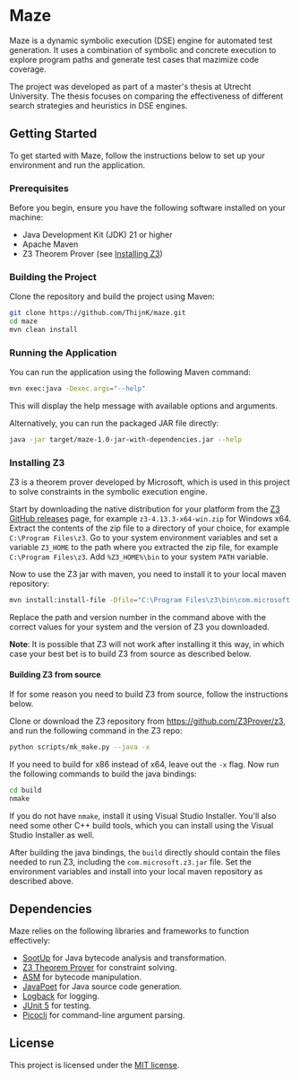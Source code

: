 # Maze

Maze is a dynamic symbolic execution (DSE) engine for automated test generation.
It uses a combination of symbolic and concrete execution to explore program paths and generate test cases that mazimize code coverage.

The project was developed as part of a master's thesis at Utrecht University.
The thesis focuses on comparing the effectiveness of different search strategies and heuristics in DSE engines.

## Getting Started

To get started with Maze, follow the instructions below to set up your environment and run the application.

### Prerequisites

Before you begin, ensure you have the following software installed on your machine:

- Java Development Kit (JDK) 21 or higher
- Apache Maven
- Z3 Theorem Prover (see [Installing Z3](#installing-z3))

### Building the Project

Clone the repository and build the project using Maven:

```bash
git clone https://github.com/ThijnK/maze.git
cd maze
mvn clean install
```

### Running the Application

You can run the application using the following Maven command:

```bash
mvn exec:java -Dexec.args="--help"
```

This will display the help message with available options and arguments.

Alternatively, you can run the packaged JAR file directly:

```bash
java -jar target/maze-1.0-jar-with-dependencies.jar --help
```

### Installing Z3

Z3 is a theorem prover developed by Microsoft, which is used in this project to solve constraints in the symbolic execution engine.

Start by downloading the native distribution for your platform from the [Z3 GitHub releases](https://github.com/Z3Prover/z3/releases) page, for example `z3-4.13.3-x64-win.zip` for Windows x64.
Extract the contents of the zip file to a directory of your choice, for example `C:\Program Files\z3`.
Go to your system environment variables and set a variable `Z3_HOME` to the path where you extracted the zip file, for example `C:\Program Files\z3`.
Add `%Z3_HOME%\bin` to your system `PATH` variable.

Now to use the Z3 jar with maven, you need to install it to your local maven repository:

```bash
mvn install:install-file -Dfile="C:\Program Files\z3\bin\com.microsoft.z3.jar" -DgroupId=com.microsoft -DartifactId=z3 -Dversion=4.13.3 -Dpackaging=jar -DgeneratePom=true
```

Replace the path and version number in the command above with the correct values for your system and the version of Z3 you downloaded.

**Note**: It is possible that Z3 will not work after installing it this way, in which case your best bet is to build Z3 from source as described below.

#### Building Z3 from source

If for some reason you need to build Z3 from source, follow the instructions below.

Clone or download the Z3 repository from https://github.com/Z3Prover/z3, and run the following command in the Z3 repo:

```bash
python scripts/mk_make.py --java -x
```

If you need to build for x86 instead of x64, leave out the `-x` flag.
Now run the following commands to build the java bindings:

```bash
cd build
nmake
```

If you do not have `nmake`, install it using Visual Studio Installer.
You'll also need some other C++ build tools, which you can install using the Visual Studio Installer as well.

After building the java bindings, the `build` directly should contain the files needed to run Z3, including the `com.microsoft.z3.jar` file.
Set the environment variables and install into your local maven repository as described above.

## Dependencies

Maze relies on the following libraries and frameworks to function effectively:

- [SootUp](https://soot-oss.github.io/SootUp/latest/) for Java bytecode analysis and transformation.
- [Z3 Theorem Prover](https://github.com/Z3Prover/z3) for constraint solving.
- [ASM](https://asm.ow2.io/) for bytecode manipulation.
- [JavaPoet](https://github.com/square/javapoet) for Java source code generation.
- [Logback](https://logback.qos.ch/) for logging.
- [JUnit 5](https://junit.org/junit5/) for testing.
- [Picocli](https://picocli.info/) for command-line argument parsing.

## License

This project is licensed under the [MIT license](./LICENSE).
